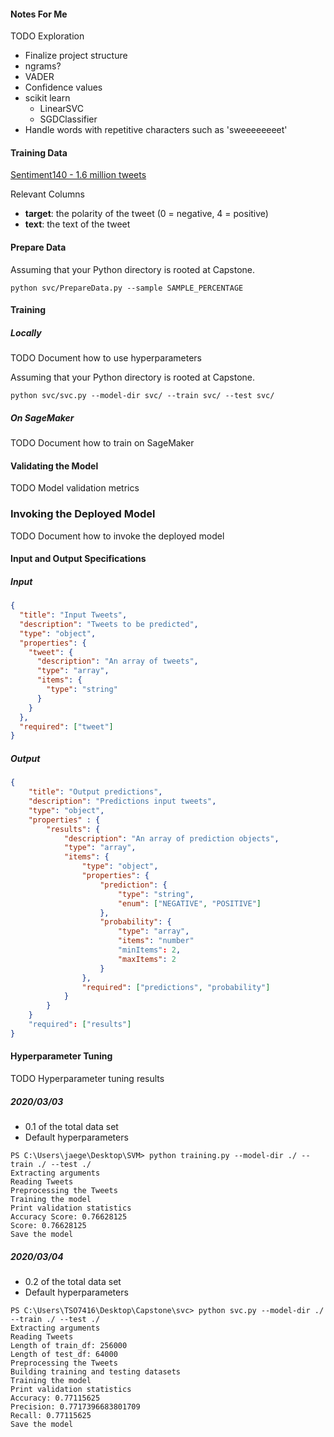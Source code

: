 #### Notes For Me

TODO Exploration

- Finalize project structure
- ngrams?
- VADER
- Confidence values
- scikit learn
  - LinearSVC
  - SGDClassifier
- Handle words with repetitive characters such as 'sweeeeeeeet'

#### Training Data

[Sentiment140 - 1.6 million tweets](https://www.kaggle.com/kazanova/sentiment140 "Kaggle")

Relevant Columns

- **target**: the polarity of the tweet (0 = negative, 4 = positive)
- **text**: the text of the tweet

#### Prepare Data

Assuming that your Python directory is rooted at Capstone.

```console
python svc/PrepareData.py --sample SAMPLE_PERCENTAGE
```

#### Training

##### Locally

TODO Document how to use hyperparameters

Assuming that your Python directory is rooted at Capstone.

```console
python svc/svc.py --model-dir svc/ --train svc/ --test svc/
```

##### On SageMaker

TODO Document how to train on SageMaker

#### Validating the Model

TODO Model validation metrics

### Invoking the Deployed Model

TODO Document how to invoke the deployed model

#### Input and Output Specifications

##### Input

```json
{
  "title": "Input Tweets",
  "description": "Tweets to be predicted",
  "type": "object",
  "properties": {
    "tweet": {
      "description": "An array of tweets",
      "type": "array",
      "items": {
        "type": "string"
      }
    }
  },
  "required": ["tweet"]
}
```

##### Output

```json
{
    "title": "Output predictions",
    "description": "Predictions input tweets",
    "type": "object",
    "properties" : {
        "results": {
            "description": "An array of prediction objects",
            "type": "array",
            "items": {
                "type": "object",
                "properties": {
                    "prediction": {
                        "type": "string",
                        "enum": ["NEGATIVE", "POSITIVE"]
                    },
                    "probability": {
                        "type": "array",
                        "items": "number"
                        "minItems": 2,
                        "maxItems": 2
                    }
                },
                "required": ["predictions", "probability"]
            }
        }
    }
    "required": ["results"]
}
```

#### Hyperparameter Tuning

TODO Hyperparameter tuning results

##### 2020/03/03

- 0.1 of the total data set
- Default hyperparameters

```console
PS C:\Users\jaege\Desktop\SVM> python training.py --model-dir ./ --train ./ --test ./
Extracting arguments
Reading Tweets
Preprocessing the Tweets
Training the model
Print validation statistics
Accuracy Score: 0.76628125
Score: 0.76628125
Save the model
```

##### 2020/03/04

- 0.2 of the total data set
- Default hyperparameters

```console
PS C:\Users\TSO7416\Desktop\Capstone\svc> python svc.py --model-dir ./ --train ./ --test ./
Extracting arguments
Reading Tweets
Length of train_df: 256000
Length of test_df: 64000
Preprocessing the Tweets
Building training and testing datasets
Training the model
Print validation statistics
Accuracy: 0.77115625
Precision: 0.7717396683801709
Recall: 0.77115625
Save the model
```
